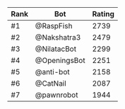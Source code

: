 Rank|Bot|Rating
---|---|---
#1|@RaspFish|2739
#2|@Nakshatra3|2479
#3|@NilatacBot|2299
#4|@OpeningsBot|2251
#5|@anti-bot|2158
#6|@CatNail|2087
#7|@pawnrobot|1944
